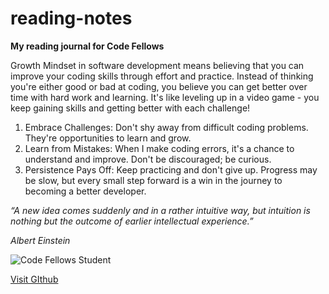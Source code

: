 # reading-notes
**My reading journal for Code Fellows**

Growth Mindset in software development means believing that you can improve your coding skills through effort and practice. Instead of thinking you're either good or bad at coding, you believe you can get better over time with hard work and learning. It's like leveling up in a video game - you keep gaining skills and getting better with each challenge!
1. Embrace Challenges: Don't shy away from difficult coding problems. They're opportunities to learn and grow.
2. Learn from Mistakes: When I make coding errors, it's a chance to understand and improve. Don't be discouraged; be curious.
3. Persistence Pays Off: Keep practicing and don't give up. Progress may be slow, but every small step forward is a win in the journey to becoming a better developer.

_“A new idea comes suddenly and in a rather intuitive way, but intuition is nothing but the outcome of earlier intellectual experience.”_

_Albert Einstein_

![Code Fellows Student](https://secure.meetupstatic.com/photos/event/5/1/4/c/600_473360812.jpeg)

[Visit GIthub](https://thalost.github.io/reading-notes/)
